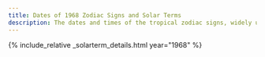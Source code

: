 ```yaml
---
title: Dates of 1968 Zodiac Signs and Solar Terms
description: The dates and times of the tropical zodiac signs, widely used in western astrology, and solar terms of year 1968
---
```

{% include_relative _solarterm_details.html year="1968" %}
